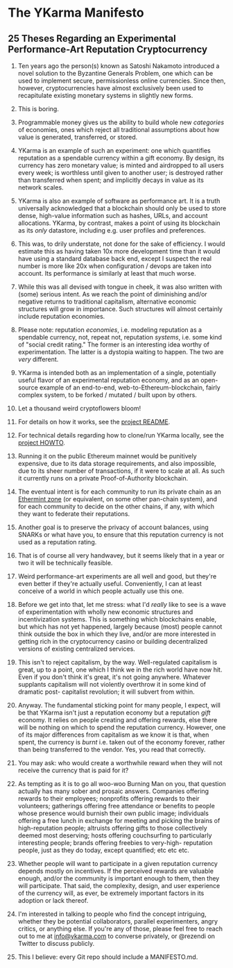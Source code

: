 
The YKarma Manifesto
====================

25 Theses Regarding an Experimental Performance-Art Reputation Cryptocurrency
-----------------------------------------------------------------------------

1. Ten years ago the person(s) known as Satoshi Nakamoto introduced a novel
solution to the Byzantine Generals Problem, one which can be used to
implement secure, permissionless online currencies. Since then, however,
cryptocurrencies have almost exclusively been used to recapitulate existing
monetary systems in slightly new forms.

2. This is boring.

3. Programmable money gives us the ability to build whole new _categories_
of economies, ones which reject all traditional assumptions about how value
is generated, transferred, or stored.

4. YKarma is an example of such an experiment: one which quantifies reputation
as a spendable currency within a gift economy. By design, its currency has zero
monetary value; is minted and airdropped to all users every week; is worthless
until given to another user; is destroyed rather than transferred when spent;
and implicitly decays in value as its network scales.

5. YKarma is also an example of software as performance art. It is a truth
universally acknowledged that a blockchain should only be used to store
dense, high-value information such as hashes, URLs, and account allocations.
YKarma, by contrast, makes a point of using its blockchain as its _only_
datastore, including e.g. user profiles and preferences.

6. This was, to drily understate, not done for the sake of efficiency. I would
estimate this as having taken 10x more development time than it would have
using a standard database back end, except I suspect the real number is more
like 20x when configuration / devops are taken into account. Its performance
is similarly at least that much worse.

7. While this was all devised with tongue in cheek, it was also written with
(some) serious intent. As we reach the point of diminishing and/or negative
returns to traditional capitalism, alternative economic structures will grow in
importance. Such structures will almost certainly include reputation economies.

8. Please note: reputation _economies_, i.e. modeling reputation as a spendable
currency, not, repeat not, reputation _systems_, i.e. some kind of "social
credit rating." The former is an interesting idea worthy of experimentation.
The latter is a dystopia waiting to happen. The two are _very_ different.

9. YKarma is intended both as an implementation of a single, potentially
useful flavor of an experimental reputation economy, and as an open-source
example of an end-to-end, web-to-Ethereum-blockchain, fairly complex system,
to be forked / mutated / built upon by others.

10. Let a thousand weird cryptoflowers bloom!

11. For details on how it works, see the [project README](./README.md).

12. For technical details regarding how to clone/run YKarma locally, see the
[project HOWTO](./HOWTO.md).

13. Running it on the public Ethereum mainnet would be punitively expensive,
due to its data storage requirements, and also impossible, due to its sheer
number of transactions, if it were to scale at all. As such it currently runs
on a private Proof-of-Authority blockchain.

14. The eventual intent is for each community to run its private chain as an
[Ethermint zone](https://blog.cosmos.network/a-beginners-guide-to-ethermint-38ee15f8a6f4)
(or equivalent, on some other pan-chain system), and for each community to
decide on the other chains, if any, with which they want to federate their
reputations.

15. Another goal is to preserve the privacy of account balances, using SNARKs
or what have you, to ensure that this reputation currency is not used as a
reputation rating.

16. That is of course all very handwavey, but it seems likely that in a year or
two it will be technically feasible.

17. Weird performance-art experiments are all well and good, but they're even
better if they're actually useful. Conveniently, I can at least conceive of a
world in which people actually use this one.

18. Before we get into that, let me stress: what I'd _really_ like to see is a
wave of experimentation with wholly new economic structures and incentivization
systems. This is something which blockchains enable, but which has not yet
happened, largely because (most) people cannot think outside the box in which
they live, and/or are more interested in getting rich in the cryptocurrency casino
or building decentralized versions of existing centralized services.

19. This isn't to reject capitalism, by the way. Well-regulated capitalism is
great, up to a point, one which I think we in the rich world have now hit. Even
if you don't think it's great, it's not going anywhere. Whatever supplants
capitalism will not violently overthrow it in some kind of dramatic post-
capitalist revolution; it will subvert from within.

20. Anyway. The fundamental sticking point for many people, I expect, will be
that YKarma isn't just a reputation economy but a reputation _gift_ economy. It
relies on people creating and offering rewards, else there will be nothing on
which to spend the reputation currency. However, one of its major differences
from capitalism as we know it is that, when spent, the currency is _burnt_ i.e.
taken out of the economy forever, rather than being transferred to the vendor.
Yes, you read that correctly.

21. You may ask: who would create a worthwhile reward when they will not
receive the currency that is paid for it?

22. As tempting as it is to go all woo-woo Burning Man on you, that question
actually has many sober and prosaic answers. Companies offering rewards to
their employees; nonprofits offering rewards to their volunteers; gatherings
offering free attendance or benefits to people whose presence would burnish
their own public image; individuals offering a free lunch in exchange for
meeting and picking the brains of high-reputation people; altruists offering
gifts to those collectively deemed most deserving; hosts offering couchsurfing
to particularly interesting people; brands offering freebies to very-high-
reputation people, just as they do today, except quantified; etc etc etc.

23. Whether people will want to participate in a given reputation currency
depends mostly on incentives. If the perceived rewards are valuable enough,
and/or the community is important enough to them, then they will participate.
That said, the complexity, design, and user experience of the currency will, as
ever, be extremely important factors in its adoption or lack thereof.

24. I'm interested in talking to people who find the concept intriguing,
whether they be potential collaborators, parallel experimenters, angry critics,
or anything else. If you're any of those, please feel free to reach out to me
at info@ykarma.com to converse privately, or @rezendi on Twitter to discuss
publicly.

25. This I believe: every Git repo should include a MANIFESTO.md.
